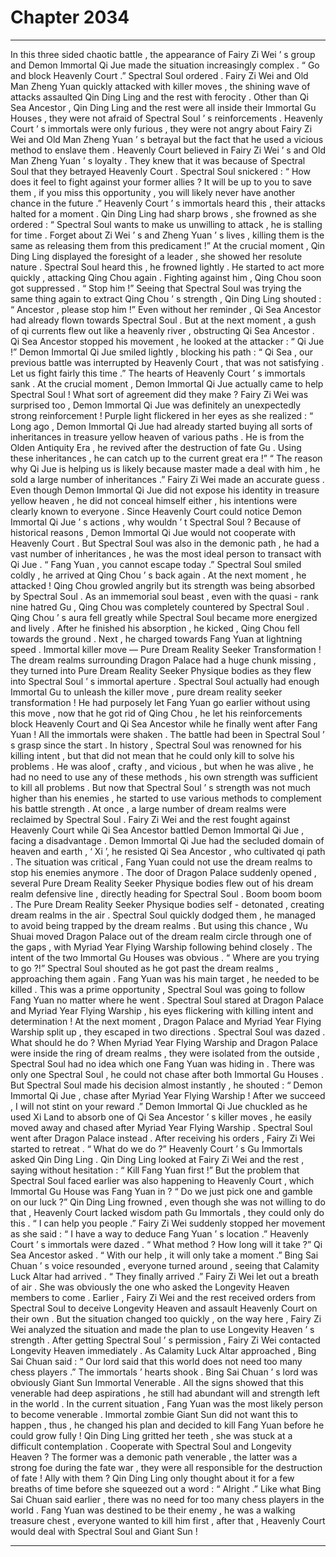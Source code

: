 
# Chapter 2034


---

In this three sided chaotic battle , the appearance of Fairy Zi Wei ’ s group and Demon Immortal Qi Jue made the situation increasingly complex .
“ Go and block Heavenly Court .” Spectral Soul ordered .
Fairy Zi Wei and Old Man Zheng Yuan quickly attacked with killer moves , the shining wave of attacks assaulted Qin Ding Ling and the rest with ferocity .
Other than Qi Sea Ancestor , Qin Ding Ling and the rest were all inside their Immortal Gu Houses , they were not afraid of Spectral Soul ’ s reinforcements .
Heavenly Court ’ s immortals were only furious , they were not angry about Fairy Zi Wei and Old Man Zheng Yuan ’ s betrayal but the fact that he used a vicious method to enslave them .
Heavenly Court believed in Fairy Zi Wei ’ s and Old Man Zheng Yuan ’ s loyalty . They knew that it was because of Spectral Soul that they betrayed Heavenly Court .
Spectral Soul snickered : “ How does it feel to fight against your former allies ? It will be up to you to save them , if you miss this opportunity , you will likely never have another chance in the future .”
Heavenly Court ’ s immortals heard this , their attacks halted for a moment .
Qin Ding Ling had sharp brows , she frowned as she ordered : “ Spectral Soul wants to make us unwilling to attack , he is stalling for time . Forget about Zi Wei ’ s and Zheng Yuan ’ s lives , killing them is the same as releasing them from this predicament !”
At the crucial moment , Qin Ding Ling displayed the foresight of a leader , she showed her resolute nature .
Spectral Soul heard this , he frowned lightly .
He started to act more quickly , attacking Qing Chou again .
Fighting against him , Qing Chou soon got suppressed .
“ Stop him !” Seeing that Spectral Soul was trying the same thing again to extract Qing Chou ’ s strength , Qin Ding Ling shouted : “ Ancestor , please stop him !”
Even without her reminder , Qi Sea Ancestor had already flown towards Spectral Soul .
But at the next moment , a gush of qi currents flew out like a heavenly river , obstructing Qi Sea Ancestor .
Qi Sea Ancestor stopped his movement , he looked at the attacker : “ Qi Jue !”
Demon Immortal Qi Jue smiled lightly , blocking his path : “ Qi Sea , our previous battle was interrupted by Heavenly Court , that was not satisfying . Let us fight fairly this time .”
The hearts of Heavenly Court ’ s immortals sank .
At the crucial moment , Demon Immortal Qi Jue actually came to help Spectral Soul !
What sort of agreement did they make ?
Fairy Zi Wei was surprised too , Demon Immortal Qi Jue was definitely an unexpectedly strong reinforcement !
Purple light flickered in her eyes as she realized : “ Long ago , Demon Immortal Qi Jue had already started buying all sorts of inheritances in treasure yellow heaven of various paths . He is from the Olden Antiquity Era , he revived after the destruction of fate Gu . Using these inheritances , he can catch up to the current great era !”
“ The reason why Qi Jue is helping us is likely because master made a deal with him , he sold a large number of inheritances .”
Fairy Zi Wei made an accurate guess .
Even though Demon Immortal Qi Jue did not expose his identity in treasure yellow heaven , he did not conceal himself either , his intentions were clearly known to everyone .
Since Heavenly Court could notice Demon Immortal Qi Jue ’ s actions , why wouldn ’ t Spectral Soul ?
Because of historical reasons , Demon Immortal Qi Jue would not cooperate with Heavenly Court . But Spectral Soul was also in the demonic path , he had a vast number of inheritances , he was the most ideal person to transact with Qi Jue .
“ Fang Yuan , you cannot escape today .” Spectral Soul smiled coldly , he arrived at Qing Chou ’ s back again .
At the next moment , he attacked !
Qing Chou growled angrily but its strength was being absorbed by Spectral Soul . As an immemorial soul beast , even with the quasi - rank nine hatred Gu , Qing Chou was completely countered by Spectral Soul .
Qing Chou ’ s aura fell greatly while Spectral Soul became more energized and lively .
After he finished his absorption , he kicked , Qing Chou fell towards the ground .
Next , he charged towards Fang Yuan at lightning speed .
Immortal killer move — Pure Dream Reality Seeker Transformation !
The dream realms surrounding Dragon Palace had a huge chunk missing , they turned into Pure Dream Reality Seeker Physique bodies as they flew into Spectral Soul ’ s immortal aperture .
Spectral Soul actually had enough Immortal Gu to unleash the killer move , pure dream reality seeker transformation !
He had purposely let Fang Yuan go earlier without using this move , now that he got rid of Qing Chou , he let his reinforcements block Heavenly Court and Qi Sea Ancestor while he finally went after Fang Yuan !
All the immortals were shaken .
The battle had been in Spectral Soul ’ s grasp since the start .
In history , Spectral Soul was renowned for his killing intent , but that did not mean that he could only kill to solve his problems . He was aloof , crafty , and vicious , but when he was alive , he had no need to use any of these methods , his own strength was sufficient to kill all problems .
But now that Spectral Soul ’ s strength was not much higher than his enemies , he started to use various methods to complement his battle strength .
At once , a large number of dream realms were reclaimed by Spectral Soul .
Fairy Zi Wei and the rest fought against Heavenly Court while Qi Sea Ancestor battled Demon Immortal Qi Jue , facing a disadvantage .
Demon Immortal Qi Jue had the secluded domain of heaven and earth , ‘ Xi ’, he resisted Qi Sea Ancestor , who cultivated qi path .
The situation was critical , Fang Yuan could not use the dream realms to stop his enemies anymore .
The door of Dragon Palace suddenly opened , several Pure Dream Reality Seeker Physique bodies flew out of his dream realm defensive line , directly heading for Spectral Soul .
Boom boom boom .
The Pure Dream Reality Seeker Physique bodies self - detonated , creating dream realms in the air .
Spectral Soul quickly dodged them , he managed to avoid being trapped by the dream realms .
But using this chance , Wu Shuai moved Dragon Palace out of the dream realm circle through one of the gaps , with Myriad Year Flying Warship following behind closely .
The intent of the two Immortal Gu Houses was obvious .
“ Where are you trying to go ?!” Spectral Soul shouted as he got past the dream realms , approaching them again .
Fang Yuan was his main target , he needed to be killed .
This was a prime opportunity , Spectral Soul was going to follow Fang Yuan no matter where he went .
Spectral Soul stared at Dragon Palace and Myriad Year Flying Warship , his eyes flickering with killing intent and determination !
At the next moment , Dragon Palace and Myriad Year Flying Warship split up , they escaped in two directions .
Spectral Soul was dazed .
What should he do ?
When Myriad Year Flying Warship and Dragon Palace were inside the ring of dream realms , they were isolated from the outside , Spectral Soul had no idea which one Fang Yuan was hiding in .
There was only one Spectral Soul , he could not chase after both Immortal Gu Houses .
But Spectral Soul made his decision almost instantly , he shouted : “ Demon Immortal Qi Jue , chase after Myriad Year Flying Warship ! After we succeed , I will not stint on your reward .”
Demon Immortal Qi Jue chuckled as he used Xi Land to absorb one of Qi Sea Ancestor ’ s killer moves , he easily moved away and chased after Myriad Year Flying Warship .
Spectral Soul went after Dragon Palace instead .
After receiving his orders , Fairy Zi Wei started to retreat .
“ What do we do ?” Heavenly Court ’ s Gu Immortals asked Qin Ding Ling .
Qin Ding Ling looked at Fairy Zi Wei and the rest , saying without hesitation : “ Kill Fang Yuan first !”
But the problem that Spectral Soul faced earlier was also happening to Heavenly Court , which Immortal Gu House was Fang Yuan in ?
“ Do we just pick one and gamble on our luck ?” Qin Ding Ling frowned , even though she was not willing to do that , Heavenly Court lacked wisdom path Gu Immortals , they could only do this .
“ I can help you people .” Fairy Zi Wei suddenly stopped her movement as she said : “ I have a way to deduce Fang Yuan ’ s location .”
Heavenly Court ’ s immortals were dazed .
“ What method ? How long will it take ?” Qi Sea Ancestor asked .
“ With our help , it will only take a moment .” Bing Sai Chuan ’ s voice resounded , everyone turned around , seeing that Calamity Luck Altar had arrived .
“ They finally arrived .” Fairy Zi Wei let out a breath of air .
She was obviously the one who asked the Longevity Heaven members to come . Earlier , Fairy Zi Wei and the rest received orders from Spectral Soul to deceive Longevity Heaven and assault Heavenly Court on their own . But the situation changed too quickly , on the way here , Fairy Zi Wei analyzed the situation and made the plan to use Longevity Heaven ’ s strength .
After getting Spectral Soul ’ s permission , Fairy Zi Wei contacted Longevity Heaven immediately .
As Calamity Luck Altar approached , Bing Sai Chuan said : “ Our lord said that this world does not need too many chess players .”
The immortals ’ hearts shook .
Bing Sai Chuan ’ s lord was obviously Giant Sun Immortal Venerable .
All the signs showed that this venerable had deep aspirations , he still had abundant will and strength left in the world .
In the current situation , Fang Yuan was the most likely person to become venerable . Immortal zombie Giant Sun did not want this to happen , thus , he changed his plan and decided to kill Fang Yuan before he could grow fully !
Qin Ding Ling gritted her teeth , she was stuck at a difficult contemplation .
Cooperate with Spectral Soul and Longevity Heaven ?
The former was a demonic path venerable , the latter was a strong foe during the fate war , they were all responsible for the destruction of fate !
Ally with them ?
Qin Ding Ling only thought about it for a few breaths of time before she squeezed out a word : “ Alright .”
Like what Bing Sai Chuan said earlier , there was no need for too many chess players in the world . Fang Yuan was destined to be their enemy , he was a walking treasure chest , everyone wanted to kill him first , after that , Heavenly Court would deal with Spectral Soul and Giant Sun !

---

